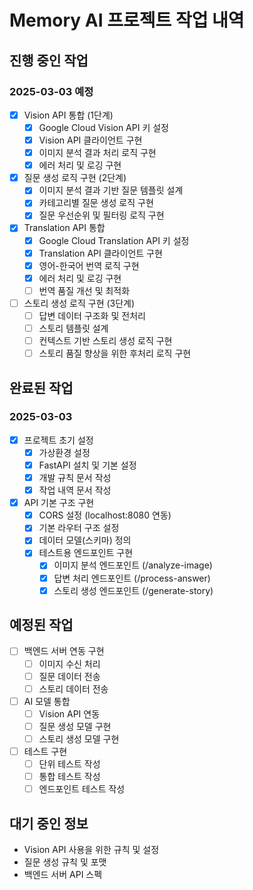 # Memory AI 프로젝트 작업 내역

## 진행 중인 작업
### 2025-03-03 예정
- [x] Vision API 통합 (1단계)
  - [x] Google Cloud Vision API 키 설정
  - [x] Vision API 클라이언트 구현
  - [x] 이미지 분석 결과 처리 로직 구현
  - [x] 에러 처리 및 로깅 구현

- [x] 질문 생성 로직 구현 (2단계)
  - [x] 이미지 분석 결과 기반 질문 템플릿 설계
  - [x] 카테고리별 질문 생성 로직 구현
  - [x] 질문 우선순위 및 필터링 로직 구현

- [x] Translation API 통합
  - [x] Google Cloud Translation API 키 설정
  - [x] Translation API 클라이언트 구현
  - [x] 영어-한국어 번역 로직 구현
  - [x] 에러 처리 및 로깅 구현
  - [ ] 번역 품질 개선 및 최적화

- [ ] 스토리 생성 로직 구현 (3단계)
  - [ ] 답변 데이터 구조화 및 전처리
  - [ ] 스토리 템플릿 설계
  - [ ] 컨텍스트 기반 스토리 생성 로직 구현
  - [ ] 스토리 품질 향상을 위한 후처리 로직 구현

## 완료된 작업
### 2025-03-03
- [x] 프로젝트 초기 설정
  - [x] 가상환경 설정
  - [x] FastAPI 설치 및 기본 설정
  - [x] 개발 규칙 문서 작성
  - [x] 작업 내역 문서 작성

- [x] API 기본 구조 구현
  - [x] CORS 설정 (localhost:8080 연동)
  - [x] 기본 라우터 구조 설정
  - [x] 데이터 모델(스키마) 정의
  - [x] 테스트용 엔드포인트 구현
    - [x] 이미지 분석 엔드포인트 (/analyze-image)
    - [x] 답변 처리 엔드포인트 (/process-answer)
    - [x] 스토리 생성 엔드포인트 (/generate-story)

## 예정된 작업
- [ ] 백엔드 서버 연동 구현
  - [ ] 이미지 수신 처리
  - [ ] 질문 데이터 전송
  - [ ] 스토리 데이터 전송

- [ ] AI 모델 통합
  - [ ] Vision API 연동
  - [ ] 질문 생성 모델 구현
  - [ ] 스토리 생성 모델 구현

- [ ] 테스트 구현
  - [ ] 단위 테스트 작성
  - [ ] 통합 테스트 작성
  - [ ] 엔드포인트 테스트 작성

## 대기 중인 정보
- Vision API 사용을 위한 규칙 및 설정
- 질문 생성 규칙 및 포맷
- 백엔드 서버 API 스펙
